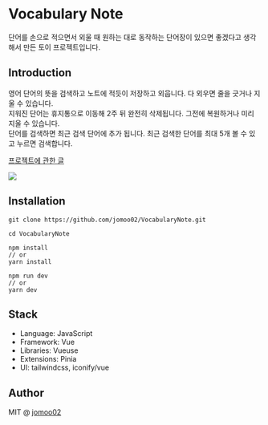 # Vocabulary Note
단어를 손으로 적으면서 외울 때 원하는 대로 동작하는 단어장이 있으면 좋겠다고 생각해서 만든 토이 프로젝트입니다.

## Introduction
영어 단어의 뜻을 검색하고 노트에 적듯이 저장하고 외웁니다. 다 외우면 줄을 긋거나 지울 수 있습니다.  
지워진 단어는 휴지통으로 이동해 2주 뒤 완전히 삭제됩니다. 그전에 복원하거나 미리 지울 수 있습니다.  
단어를 검색하면 최근 검색 단어에 추가 됩니다. 최근 검색한 단어를 최대 5개 볼 수 있고 누르면 검색합니다.  


[프로젝트에 관한 글](https://jomoo.dev/projects/vocabularynote)
<br />


<img src="https://user-images.githubusercontent.com/86420174/216611415-9957d440-0c89-4909-a353-7a3b27df2b90.gif">


## Installation
```
git clone https://github.com/jomoo02/VocabularyNote.git
```

```
cd VocabularyNote
```

```
npm install
// or
yarn install
```

```
npm run dev
// or
yarn dev
```

## Stack
- Language: JavaScript
- Framework: Vue
- Libraries: Vueuse
- Extensions: Pinia
- UI: tailwindcss, iconify/vue  


## Author
MIT @ [jomoo02](https://github.com/jomoo02)